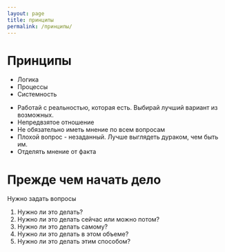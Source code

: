 ```yaml
---
layout: page
title: принципы
permalink: /принципы/
---
```

# Принципы
* Логика
* Процессы
* Системность
- Работай с реальностью, которая есть. Выбирай лучший вариант из возможных.
- Непредвзятое отношение
- Не обязательно иметь мнение по всем вопросам
- Плохой вопрос - незаданный. Лучше выглядеть дураком, чем быть им.
- Отделять мнение от факта

# Прежде чем начать дело

Нужно задать вопросы

1. Нужно ли это делать?
2. Нужно ли это делать сейчас или можно потом?
3. Нужно ли это делать самому?
4. Нужно ли это делать в этом объеме?
5. Нужно ли это делать этим способом?
